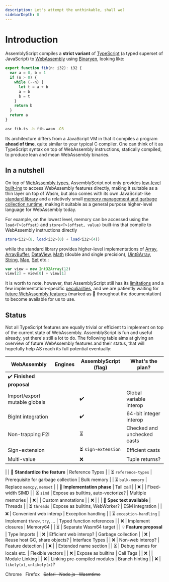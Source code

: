 ```yaml
---
description: Let's attempt the unthinkable, shall we?
sidebarDepth: 0
---
```


# Introduction

AssemblyScript compiles a **strict variant** of [TypeScript](https://www.typescriptlang.org) \(a typed superset of JavaScript\) to [WebAssembly](https://webassembly.org) using [Binaryen](https://github.com/WebAssembly/binaryen), looking like:

```ts
export function fib(n: i32): i32 {
  var a = 0, b = 1
  if (n > 0) {
    while (--n) {
      let t = a + b
      a = b
      b = t
    }
    return b
  }
  return a
}
```

```sh
asc fib.ts -b fib.wasm -O3
```

Its architecture differs from a JavaScript VM in that it compiles a program **ahead of time**, quite similar to your typical C compiler. One can think of it as TypeScript syntax on top of WebAssembly instructions, statically compiled, to produce lean and mean WebAssembly binaries.

## In a nutshell

On top of [WebAssembly types](./types.md), AssemblyScript not only provides [low-level built-ins](./environment.md#low-level-webassembly-operations) to access WebAssembly features directly, making it suitable as a thin layer on top of Wasm, but also comes with its own JavaScript-like [standard library](./environment.md#standard-library) and a relatively small [memory management and garbage collection runtime](./garbage-collection.md), making it suitable as a general purpose higher-level language for WebAssembly today.

For example, on the lowest level, memory can be accessed using the `load<T>(offset)` and `store<T>(offset, value)` built-ins that compile to WebAssembly instructions directly

```ts
store<i32>(8, load<i32>(0) + load<i32>(4))
```

while the standard library provides higher-level implementations of [Array](./stdlib/array.md), [ArrayBuffer](./stdlib/arraybuffer.md), [DataView](./stdlib/dataview.md), [Math](./stdlib/math.md) (double and single precision), [Uint8Array](./stdlib/typedarray.md), [String](./stdlib/string.md), [Map](./stdlib/map.md), [Set](./stdlib/set.md) etc.:

```ts
var view = new Int32Array(12)
view[2] = view[0] + view[1]
```

It is worth to note, however, that AssemblyScript still has its [limitations](./basics.md#current-limitations) and a few implementation-specific [peculiarities](./peculiarities.md), and we are patiently waiting for [future WebAssembly features](#status) (marked as 🦄 throughout the documentation) to become available for us to use.

## Status

Not all TypeScript features are equally trivial or efficient to implement on top of the current state of WebAssembly. AssemblyScript is fun and useful already, yet there's still a lot to do. The following table aims at giving an overview of future WebAssembly features and their status, that will hopefully help AS reach its full potential eventually:

| WebAssembly         | Engines                  | AssemblyScript (flag)   | What's the plan?
|---------------------|--------------------------|-------------------------|------------------------------------
| ✔️ **Finished proposal**
| Import/export mutable globals | <C/> <F/> <S/> <N/> <W/> | ✔️           | Global variable interop
| BigInt integration  | <C/> <F/>           <W/> | ✔️                     | 64-bit integer interop
| Non-trapping F2I    | <C/> <F/>      <N/> <W/> | ⏳                      | Checked and unchecked casts
| Sign-extension      | <C/> <F/>      <N/> <W/> | ⏳ `sign-extension`     | Efficient casts
| Multi-value         | <C/> <F/> <S/>      <W/> | ❌                     | Tuple returns?
|
| 🏁 **Standardize the feature**
| Reference Types     |      <F/>           <W/> | ⏳ `reference-types`    | Prerequisite for garbage collection
| Bulk memory         | <C/> <F/>           <W/> | ⏳ `bulk-memory`        | Replace `memcpy`, `memset`
|
| 🔨 **Implementation phase**
| Tail call           |                          | ❌                     |
| Fixed-width SIMD    |                          | ⏳ `simd`               | Expose as builtins, auto-vectorize?
| Multiple memories   |                          | ❌                     |
| Custom annotations  |                          | ❌                     |
|
| 📖 **Spec text available** 
| Threads             | <C/> <F/>                | ⏳ `threads`            | Expose as builtins, WebWorker?
| ESM integration     |                          | ❌                      | Convenient web interop
| Exception handling  |                          | ⏳ `exception-handling` | Implement `throw`, `try`, ...
| Typed function references |                    | ❌                     | Implement closures
| Memory64            |                          | ⏳                      | Separate Wasm64 target
|
| 💡 **Feature proposal**
| Type Imports        |                          | ❌                     | Efficient web interop?
| Garbage collection  |                          | ❌                     | Reuse host GC, share objects?
| Interface Types     |                          | ❌                     | Non-web interop?
| Feature detection   |                          | ❌                     |
| Extended name section |                        | ⏳                      | Debug names for locals etc.
| Flexible vectors    |                          | ❌                     | Expose as builtins
| Call Tags           |                          | ❌                     |
| Module Linking      |                          | ❌                     | Linking pre-compiled modules
| Branch hinting      |                          | ❌                     | `likely(x)`, `unlikely(x)`?

<C/> Chrome &nbsp;
<F/> Firefox &nbsp;
<S/> Safari &nbsp;
<N/> Node.js &nbsp;
<W/> Wasmtime
